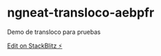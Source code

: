 # ngneat-transloco-aebpfr

Demo de transloco para pruebas

[Edit on StackBlitz ⚡️](https://stackblitz.com/edit/ngneat-transloco-aebpfr)

